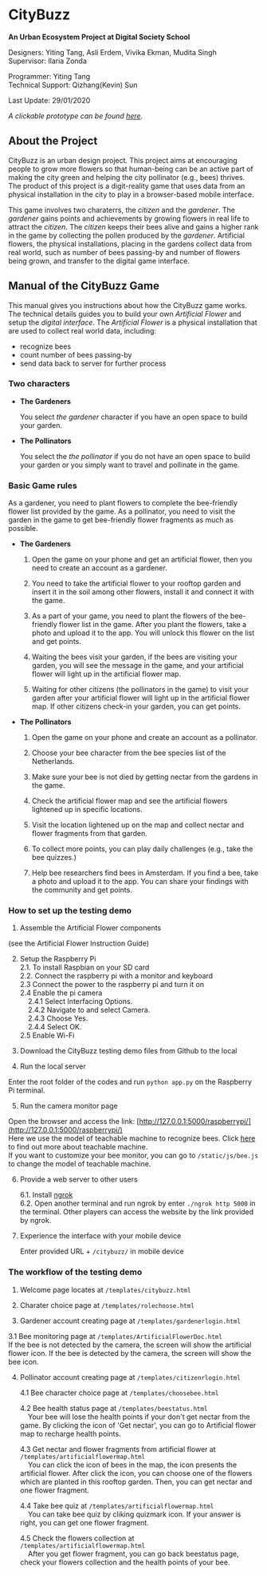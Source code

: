 # CityBuzz
__An Urban Ecosystem Project at Digital Society School__   
  
  
Designers: Yiting Tang, Asli Erdem, Vivika Ekman, Mudita Singh  
Supervisor: Ilaria Zonda  
  
  
Programmer: Yiting Tang  
Technical Support: Qizhang(Kevin) Sun  
  
    
Last Update: 29/01/2020  
  
_A clickable prototype can be found [here](https://xd.adobe.com/view/9a9f1437-ca4f-45b2-433b-6e0755dfe5ea-ecae/?fullscreen&hints=off)._

## About the Project
CityBuzz is an urban design project. This project aims at encouraging people to grow more flowers so that human-being can be an active part of making the city green and helping the city pollinator (e.g., bees) thrives. The product of this project is a digit-reality game that uses data from an physical installation in the city to play in a browser-based mobile interface.  
  
This game involves two charaterrs, the _citizen_ and the _gardener_. The _gardener_ gains points and achievements by growing flowers in real life to attract the _citizen_. The _citizen_ keeps their bees alive and gains a higher rank in the game by collecting the pollen produced by the _gardener_. Artificial flowers, the physical installations, placing in the gardens collect data from real world, such as number of bees passing-by and number of flowers being grown, and transfer to the digital game interface.
 
 
## Manual of the CityBuzz Game
This manual gives you instructions about how the CityBuzz game works. The technical details guides you to build your own _Artificial Flower_ and setup the _digital interface_. The _Artificial Flower_ is a physical installation that are used to collect real world data, including:
* recognize bees
* count number of bees passing-by
* send data back to server for further process

### Two characters
* __The Gardeners__

    You select _the gardener_ character if you have an open space to build your garden.  
    
  
* __The Pollinators__

    You select the _the pollinator_ if you do not have an open space to build your garden or you simply want to travel and pollinate in the game.

### Basic Game rules
As a gardener, you need to plant flowers to complete the bee-friendly flower list provided by the game. As a pollinator, you need to visit the garden in the game to get bee-friendly flower fragments as much as possible.

* __The Gardeners__

    1. Open the game on your phone and get an artificial flower, then you need to create an account as a gardener. 
    
    2. You need to take the artificial flower to your rooftop garden and insert it in the soil among other flowers, install it and connect it with the game. 
    
    3. As a part of your game, you need to plant the flowers of the bee-friendly flower list in the game. After you plant the flowers, take a photo and upload it to the app. You will unlock this flower on the list and get points.
    
    4. Waiting the bees visit your garden, if the bees are visiting your garden, you will see the message in the game, and your artificial flower will light up in the artificial flower map.
    
    5. Waiting for other citizens (the pollinators in the game) to visit your garden after your artificial flower will light up in the artificial flower map. If other citizens check-in your garden, you can get points.

* __The Pollinators__

    1. Open the game on your phone and create an account as a pollinator. 
    
    2. Choose your bee character from the bee species list of the Netherlands.
    
    3. Make sure your bee is not died by getting nectar from the gardens in the game.
    
    4. Check the artificial flower map and see the artificial flowers lightened up in specific locations. 
    
    5. Visit the location lightened up on the map and collect nectar and flower fragments from that garden. 
     
    6. To collect more points, you can play daily challenges (e.g., take the bee quizzes.)
    
    7. Help bee researchers find bees in Amsterdam. If you find a bee, take a photo and upload it to the app. You can share your findings with the community and get points.
    
### How to set up the testing demo  

1. Assemble the Artificial Flower components  
  
  (see the Artificial Flower Instruction Guide)  
  

2. Setup the Raspberry Pi  
  2.1. To install Raspbian on your SD card  
  2.2. Connect the raspberry pi with a monitor and keyboard  
  2.3 Connect the power to the raspberry pi and turn it on  
  2.4 Enable the pi camera  
  &nbsp;&nbsp;&nbsp;&nbsp;2.4.1 Select Interfacing Options.  
  &nbsp;&nbsp;&nbsp;&nbsp;2.4.2 Navigate to and select Camera.  
  &nbsp;&nbsp;&nbsp;&nbsp;2.4.3 Choose Yes.  
  &nbsp;&nbsp;&nbsp;&nbsp;2.4.4 Select OK.  
  2.5 Enable Wi-Fi

3. Download the CityBuzz testing demo files from Github to the local

4. Run the local server

  Enter the root folder of the codes and run `python app.py` on the Raspberry Pi terminal.  
  

5. Run the camera monitor page  

  Open the browser and access the link: [http://127.0.0.1:5000/raspberrypi/](http://127.0.0.1:5000/raspberrypi/)  
  Here we use the model of teachable machine to recognize bees. Click [here](https://teachablemachine.withgoogle.com/) to find out more about teachable machine.  
  If you want to customize your bee monitor, you can go to `/static/js/bee.js` to change the model of teachable machine. 

6. Provide a web server to other users  

    6.1. Install [ngrok](ngrok.com)  
    6.2. Open another terminal and run ngrok by enter `./ngrok http 5000` in the terminal. Other players can access the website by the link provided by ngrok.  
       
7. Experience the interface with your mobile device

    Enter provided URL + `/citybuzz/` in mobile device  


### The workflow of the testing demo
1. Welcome page locates at `/templates/citybuzz.html`  
  
2. Charater choice page at `/templates/rolechoose.html`  
  
3. Gardener account creating page at `/templates/gardenerlogin.html`  
  
  3.1 Bee monitoring page at `/templates/ArtificialFlowerDoc.html`  
    If the bee is not detected by the camera, the screen will show the artificial flower icon. If the bee is detected by the camera, the screen will show the bee icon.  
      
4. Pollinator account creating page at `/templates/citizenrlogin.html`  
  
    4.1 Bee character choice page at `/templates/choosebee.html`  
      
    4.2 Bee health status page at `/templates/beestatus.html`  
  &nbsp;&nbsp;&nbsp;&nbsp;Your bee will lose the health points if your don't get nectar from the game. By clicking the icon of 'Get nectar', you can go to Artificial flower map to recharge health points.  
    
    4.3 Get nectar and flower fragments from artificial flower at `/templates/artificialflowermap.html`   
  &nbsp;&nbsp;&nbsp;&nbsp;You can click the icon of bees in the map, the icon presents the artificial flower. After click the icon, you can choose one of the flowers which are planted in this rooftop garden. Then, you can get nectar and one flower fragment.  
    
    4.4 Take bee quiz at `/templates/artificialflowermap.html`  
  &nbsp;&nbsp;&nbsp;&nbsp;You can take bee quiz by cliking quizmark icon. If your answer is right, you can get one flower fragment.  
    
    4.5 Check the flowers collection  at `/templates/artificialflowermap.html`  
  &nbsp;&nbsp;&nbsp;&nbsp;After you get flower fragment, you can go back beestatus page, check your flowers collection and the health points of your bee.